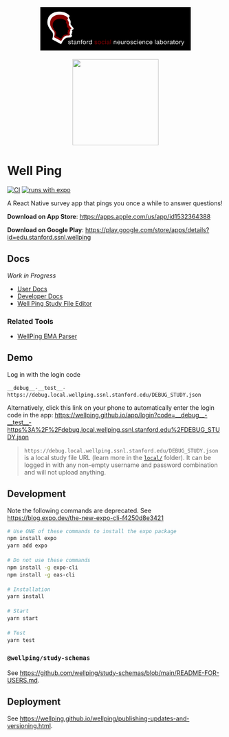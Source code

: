 <div align="center">
  <a href="https://ssnl.stanford.edu/"><img width="350" src="./.images/SSNL.jpg"></a>
  <br><br>
  <a href="https://wellping.github.io/"><img width="200" height="200" src="./assets/icon-android-foreground.png"></a>
</div>

# Well Ping

[![CI](https://github.com/wellping/wellping/actions/workflows/jest.yml/badge.svg)](https://github.com/wellping/wellping/actions/workflows/jest.yml) [![runs with expo](https://img.shields.io/badge/Runs%20with%20Expo-000.svg?style=flat-square&logo=EXPO&labelColor=f3f3f3&logoColor=000)](https://expo.dev/)

A React Native survey app that pings you once a while to answer questions!

**Download on App Store**: https://apps.apple.com/us/app/id1532364388

**Download on Google Play**: https://play.google.com/store/apps/details?id=edu.stanford.ssnl.wellping

## Docs

*Work in Progress*

- [User Docs](https://wellping.github.io/)
- [Developer Docs](https://wellping.github.io/wellping/)
- [Well Ping Study File Editor](https://wellping.github.io/study-file-editor/)

### Related Tools

- [WellPing EMA Parser](https://github.com/StanfordSocialNeuroscienceLab/wellping-ema-parser)

## Demo

Log in with the login code

```
__debug__-__test__-https://debug.local.wellping.ssnl.stanford.edu/DEBUG_STUDY.json
```

Alternatively, click this link on your phone to automatically enter the login code in the app: https://wellping.github.io/app/login?code=__debug__-__test__-https%3A%2F%2Fdebug.local.wellping.ssnl.stanford.edu%2FDEBUG_STUDY.json

> `https://debug.local.wellping.ssnl.stanford.edu/DEBUG_STUDY.json` is a local study file URL (learn more in the [`local/`](./local/) folder). It can be logged in with any non-empty username and password combination and will not upload anything.

## Development

Note the following commands are deprecated. See https://blog.expo.dev/the-new-expo-cli-f4250d8e3421
```bash
# Use ONE of these commands to install the expo package
npm install expo
yarn add expo

# Do not use these commands
npm install -g expo-cli
npm install -g eas-cli

# Installation
yarn install

# Start
yarn start

# Test
yarn test
```

### `@wellping/study-schemas`

See https://github.com/wellping/study-schemas/blob/main/README-FOR-USERS.md.

## Deployment

See https://wellping.github.io/wellping/publishing-updates-and-versioning.html.
